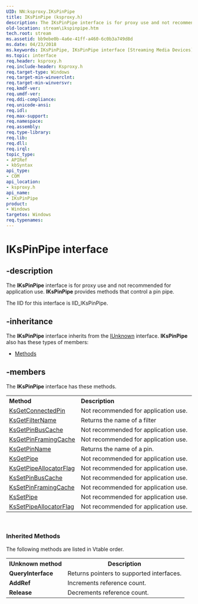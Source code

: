 ```yaml
---
UID: NN:ksproxy.IKsPinPipe
title: IKsPinPipe (ksproxy.h)
description: The IKsPinPipe interface is for proxy use and not recommended for application use. IKsPinPipe provides methods that control a pin pipe.
old-location: stream\ikspinpipe.htm
tech.root: stream
ms.assetid: bb9ebe0b-4a6e-41ff-a460-6c0b3a749d8d
ms.date: 04/23/2018
ms.keywords: IKsPinPipe, IKsPinPipe interface [Streaming Media Devices], IKsPinPipe interface [Streaming Media Devices],described, ksproxy/IKsPinPipe, ksproxy_baf35b14-3ad8-491c-86cf-9ac2b76d9504.xml, stream.ikspinpipe
ms.topic: interface
req.header: ksproxy.h
req.include-header: Ksproxy.h
req.target-type: Windows
req.target-min-winverclnt: 
req.target-min-winversvr: 
req.kmdf-ver: 
req.umdf-ver: 
req.ddi-compliance: 
req.unicode-ansi: 
req.idl: 
req.max-support: 
req.namespace: 
req.assembly: 
req.type-library: 
req.lib: 
req.dll: 
req.irql: 
topic_type:
- APIRef
- kbSyntax
api_type:
- COM
api_location:
- ksproxy.h
api_name:
- IKsPinPipe
product:
- Windows
targetos: Windows
req.typenames: 
---
```


# IKsPinPipe interface


## -description


The <b>IKsPinPipe</b> interface is for proxy use and not recommended for application use. <b>IKsPinPipe</b> provides methods that control a pin pipe. 

The IID for this interface is IID_IKsPinPipe.


## -inheritance

The <b xmlns:loc="http://microsoft.com/wdcml/l10n">IKsPinPipe</b> interface inherits from the <a href="https://msdn.microsoft.com/33f1d79a-33fc-4ce5-a372-e08bda378332">IUnknown</a> interface. <b>IKsPinPipe</b> also has these types of members:
<ul>
<li><a href="https://docs.microsoft.com/">Methods</a></li>
</ul>

## -members

The <b>IKsPinPipe</b> interface has these methods.
<table class="members" id="memberListMethods">
<tr>
<th align="left" width="37%">Method</th>
<th align="left" width="63%">Description</th>
</tr>
<tr data="declared;">
<td align="left" width="37%">
<a href="https://msdn.microsoft.com/9025E49D-A12B-4617-9441-13B61137853E">KsGetConnectedPin</a>
</td>
<td align="left" width="63%">
Not recommended for application use.

</td>
</tr>
<tr data="declared;">
<td align="left" width="37%">
<a href="https://msdn.microsoft.com/A009B276-AF91-4FDD-AB81-6992311B3744">KsGetFilterName</a>
</td>
<td align="left" width="63%">
Returns the name of a filter

</td>
</tr>
<tr data="declared;">
<td align="left" width="37%">
<a href="https://msdn.microsoft.com/4F38C7D7-E350-4FCB-A89B-CA87BA638AD3">KsGetPinBusCache</a>
</td>
<td align="left" width="63%">
Not recommended for application use.

</td>
</tr>
<tr data="declared;">
<td align="left" width="37%">
<a href="https://msdn.microsoft.com/981596AB-0E39-49B3-8586-B2D9C2762D80">KsGetPinFramingCache</a>
</td>
<td align="left" width="63%">
Not recommended for application use.

</td>
</tr>
<tr data="declared;">
<td align="left" width="37%">
<a href="https://msdn.microsoft.com/2757FF0D-C84E-4309-AFD4-D9FE1F4D77CE">KsGetPinName</a>
</td>
<td align="left" width="63%">
Returns the name of a pin. 

</td>
</tr>
<tr data="declared;">
<td align="left" width="37%">
<a href="https://msdn.microsoft.com/5672C7E2-83AA-4BDC-BE60-E2BC54BD636F">KsGetPipe</a>
</td>
<td align="left" width="63%">
Not recommended for application use.

</td>
</tr>
<tr data="declared;">
<td align="left" width="37%">
<a href="https://msdn.microsoft.com/EBF5B615-A7B1-4B44-855C-7956334AAF75">KsGetPipeAllocatorFlag</a>
</td>
<td align="left" width="63%">
Not recommended for application use.

</td>
</tr>
<tr data="declared;">
<td align="left" width="37%">
<a href="https://msdn.microsoft.com/5340DB05-12D9-4965-B207-BA113F3801A7">KsSetPinBusCache</a>
</td>
<td align="left" width="63%">
Not recommended for application use.

</td>
</tr>
<tr data="declared;">
<td align="left" width="37%">
<a href="https://msdn.microsoft.com/E334FEE1-DD78-4906-ADFA-1B496F91BA28">KsSetPinFramingCache</a>
</td>
<td align="left" width="63%">
Not recommended for application use.

</td>
</tr>
<tr data="declared;">
<td align="left" width="37%">
<a href="https://msdn.microsoft.com/FAA97E98-FB31-462E-9776-5C27A10FD773">KsSetPipe</a>
</td>
<td align="left" width="63%">
Not recommended for application use.

</td>
</tr>
<tr data="declared;">
<td align="left" width="37%">
<a href="https://msdn.microsoft.com/0587E952-8B51-44C3-8E23-2981C00ADB43">KsSetPipeAllocatorFlag</a>
</td>
<td align="left" width="63%">
Not recommended for application use.

</td>
</tr>
</table> 
<h3><a id="methods"></a><a id="METHODS"></a>Inherited Methods</h3>The following methods are listed in Vtable order.
<table>
<tr>
<th>IUnknown method</th>
<th>Description</th>
</tr>
<tr>
<td>
<b>QueryInterface</b>

</td>
<td>
Returns pointers to supported interfaces.

</td>
</tr>
<tr>
<td>
<b>AddRef</b>

</td>
<td>
Increments reference count.

</td>
</tr>
<tr>
<td>
<b>Release</b>

</td>
<td>
Decrements reference count.

</td>
</tr>
</table> 

